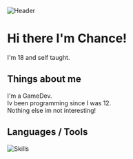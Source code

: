 ![Header](https://capsule-render.vercel.app/api?type=wave&height=300&color=gradient&text=DarkSide)

# Hi there I'm Chance!

I'm 18 and self taught.

## Things about me
I'm a GameDev.   
Iv been programming since I was 12.  
Nothing else im not interesting!

## Languages / Tools 
![Skills](https://skillicons.dev/icons?i=ts,css,cpp,c,cs,java,linux,vscode,visualstudio,unity,idea)
